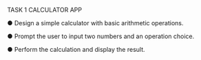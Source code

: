 TASK 1
CALCULATOR APP

● Design a simple calculator with basic arithmetic operations.

● Prompt the user to input two numbers and an operation choice.

● Perform the calculation and display the result.
